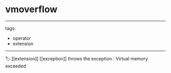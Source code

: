 # vmoverflow

---
tags:

- operator
- extension

---

🏷️ [[extension]] [[exception]]
throws the exception : Virtual memory exceeded
